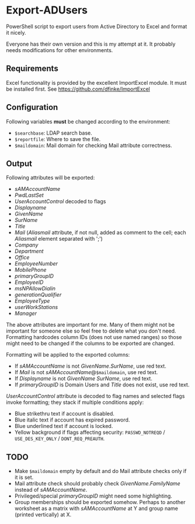 # Export-ADUsers
PowerShell script to export users from Active Directory to Excel and format it nicely.

Everyone has their own version and this is my attempt at it. It probably needs modifications for other environments.

## Requirements
Excel functionality is provided by the excellent ImportExcel module. It must be installed first. See https://github.com/dfinke/ImportExcel

## Configuration
Following variables **must** be changed according to the environment:
* `$searchbase`: LDAP search base.
* `$reportfile`: Where to save the file.
* `$maildomain`: Mail domain for checking Mail attribute correctness.

## Output
Following attributes will be exported:
* _sAMAccountName_
* _PwdLastSet_
* _UserAccountControl_ decoded to flags
* _Displayname_
* _GivenName_
* _SurName_
* _Title_
* _Mail_ (_Aliasmail_ attribute, if not null, added as comment to the cell; each _Aliasmail_ element separated with ';')
* _Company_
* _Department_
* _Office_
* _EmployeeNumber_
* _MobilePhone_
* _primaryGroupID_
* _EmployeeID_
* _msNPAllowDialin_
* _generationQualifier_
* _EmployeeType_
* _userWorkStations_
* _Manager_

The above attributes are important for me. Many of them might not be important for someone else so feel free to delete what you don't need. Formatting hardcodes column IDs (does not use named ranges) so those might need to be changed if the columns to be exported are changed.

Formatting will be applied to the exported columns:
* If _sAMAccountName_ is not _GivenName_._SurName_, use red text.
* If _Mail_ is not _sAMAccountName_@`$maildomain`, use red text.
* If _Displayname_ is not _GivenName_ _SurName_, use red text.
* If _primaryGroupID_ is Domain Users and _Title_ does not exist, use red text.

_UserAccountControl_ attribute is decoded to flag names and selected flags invoke formatting; they stack if multiple conditions apply:
* Blue strikethru text if account is disabled.
* Blue italic text if account has expired password.
* Blue underlined text if account is locked.
* Yellow background if flags affecting security: `PASSWD_NOTREQD` / `USE_DES_KEY_ONLY` / `DONT_REQ_PREAUTH`.

## TODO
* Make `$maildomain` empty by default and do Mail attribute checks only if it is set.
* Mail attribute check should probably check _GivenName_._FamilyName_ instead of _sAMAccountName_.
* Privileged/special _primaryGroupID_ might need some highlighting.
* Group memberships should be exported somehow. Perhaps to another worksheet as a matrix with _sAMAccountName_ at Y and group name (printed vertically) at X.
